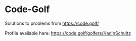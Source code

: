 # Code-Golf
Solutions to problems from https://code.golf/

Profile available here: https://code.golf/golfers/KadinSchultz
